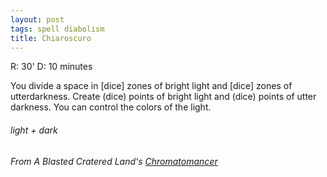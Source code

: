 ```yaml
---
layout: post
tags: spell diabolism
title: Chiaroscuro
---
```

R: 30'  D: 10 minutes

You divide a space in [dice] zones of bright light and [dice] zones of utterdarkness. Create (dice) points of bright light and (dice) points of utter darkness. You can control the colors of the light.
 
###### light + dark
###### From A Blasted Cratered Land's [Chromatomancer](https://crateredland.blogspot.com/2019/09/chromatomancy-colors-of-magic.html)
